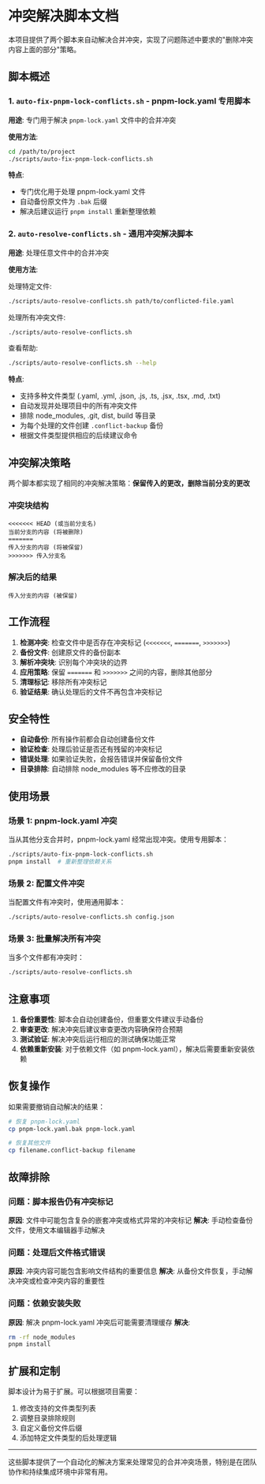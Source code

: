 # 冲突解决脚本文档

本项目提供了两个脚本来自动解决合并冲突，实现了问题陈述中要求的"删除冲突内容上面的部分"策略。

## 脚本概述

### 1. `auto-fix-pnpm-lock-conflicts.sh` - pnpm-lock.yaml 专用脚本

**用途**: 专门用于解决 `pnpm-lock.yaml` 文件中的合并冲突

**使用方法**:

```bash
cd /path/to/project
./scripts/auto-fix-pnpm-lock-conflicts.sh
```

**特点**:

- 专门优化用于处理 pnpm-lock.yaml 文件
- 自动备份原文件为 `.bak` 后缀
- 解决后建议运行 `pnpm install` 重新整理依赖

### 2. `auto-resolve-conflicts.sh` - 通用冲突解决脚本

**用途**: 处理任意文件中的合并冲突

**使用方法**:

处理特定文件:

```bash
./scripts/auto-resolve-conflicts.sh path/to/conflicted-file.yaml
```

处理所有冲突文件:

```bash
./scripts/auto-resolve-conflicts.sh
```

查看帮助:

```bash
./scripts/auto-resolve-conflicts.sh --help
```

**特点**:

- 支持多种文件类型 (.yaml, .yml, .json, .js, .ts, .jsx, .tsx, .md, .txt)
- 自动发现并处理项目中的所有冲突文件
- 排除 node_modules, .git, dist, build 等目录
- 为每个处理的文件创建 `.conflict-backup` 备份
- 根据文件类型提供相应的后续建议命令

## 冲突解决策略

两个脚本都实现了相同的冲突解决策略：**保留传入的更改，删除当前分支的更改**

### 冲突块结构

```
<<<<<<< HEAD (或当前分支名)
当前分支的内容 (将被删除)
=======
传入分支的内容 (将被保留)
>>>>>>> 传入分支名
```

### 解决后的结果

```
传入分支的内容 (被保留)
```

## 工作流程

1. **检测冲突**: 检查文件中是否存在冲突标记 (`<<<<<<<`, `=======`, `>>>>>>>`)
2. **备份文件**: 创建原文件的备份副本
3. **解析冲突块**: 识别每个冲突块的边界
4. **应用策略**: 保留 `=======` 和 `>>>>>>>` 之间的内容，删除其他部分
5. **清理标记**: 移除所有冲突标记
6. **验证结果**: 确认处理后的文件不再包含冲突标记

## 安全特性

- **自动备份**: 所有操作前都会自动创建备份文件
- **验证检查**: 处理后验证是否还有残留的冲突标记
- **错误处理**: 如果验证失败，会报告错误并保留备份文件
- **目录排除**: 自动排除 node_modules 等不应修改的目录

## 使用场景

### 场景 1: pnpm-lock.yaml 冲突

当从其他分支合并时，pnpm-lock.yaml 经常出现冲突。使用专用脚本：

```bash
./scripts/auto-fix-pnpm-lock-conflicts.sh
pnpm install  # 重新整理依赖关系
```

### 场景 2: 配置文件冲突

当配置文件有冲突时，使用通用脚本：

```bash
./scripts/auto-resolve-conflicts.sh config.json
```

### 场景 3: 批量解决所有冲突

当多个文件都有冲突时：

```bash
./scripts/auto-resolve-conflicts.sh
```

## 注意事项

1. **备份重要性**: 脚本会自动创建备份，但重要文件建议手动备份
2. **审查更改**: 解决冲突后建议审查更改内容确保符合预期
3. **测试验证**: 解决冲突后运行相应的测试确保功能正常
4. **依赖重新安装**: 对于依赖文件（如 pnpm-lock.yaml），解决后需要重新安装依赖

## 恢复操作

如果需要撤销自动解决的结果：

```bash
# 恢复 pnpm-lock.yaml
cp pnpm-lock.yaml.bak pnpm-lock.yaml

# 恢复其他文件
cp filename.conflict-backup filename
```

## 故障排除

### 问题：脚本报告仍有冲突标记

**原因**: 文件中可能包含复杂的嵌套冲突或格式异常的冲突标记
**解决**: 手动检查备份文件，使用文本编辑器手动解决

### 问题：处理后文件格式错误

**原因**: 冲突内容可能包含影响文件结构的重要信息
**解决**: 从备份文件恢复，手动解决冲突或检查冲突内容的重要性

### 问题：依赖安装失败

**原因**: 解决 pnpm-lock.yaml 冲突后可能需要清理缓存
**解决**:

```bash
rm -rf node_modules
pnpm install
```

## 扩展和定制

脚本设计为易于扩展。可以根据项目需要：

1. 修改支持的文件类型列表
2. 调整目录排除规则
3. 自定义备份文件后缀
4. 添加特定文件类型的后处理逻辑

---

这些脚本提供了一个自动化的解决方案来处理常见的合并冲突场景，特别是在团队协作和持续集成环境中非常有用。
